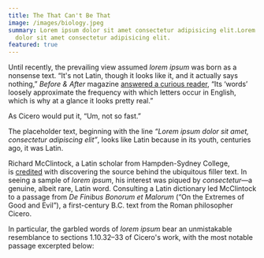 ```yaml
---
title: The That Can't Be That
image: /images/biology.jpeg
summary: Lorem ipsum dolor sit amet consectetur adipisicing elit.Lorem ipsum
  dolor sit amet consectetur adipisicing elit.
featured: true
---
```

Until recently, the prevailing view assumed *lorem ipsum* was born as a nonsense text. “It's not Latin, though it looks like it, and it actually says nothing,” *Before & After* magazine [answered a curious reader](https://www.straightdope.com/columns/read/2290/what-does-the-filler-text-lorem-ipsum-mean/ "Straight Dope – What Does the Filler Text Lorem Ipsum Mean?"), “Its ‘words’ loosely approximate the frequency with which letters occur in English, which is why at a glance it looks pretty real.”

As Cicero would put it, “Um, not so fast.”

The placeholder text, beginning with the line *“Lorem ipsum dolor sit amet, consectetur adipiscing elit”*, looks like Latin because in its youth, centuries ago, it was Latin.

Richard McClintock, a Latin scholar from Hampden-Sydney College, is [credited](https://en.wikipedia.org/wiki/Lorem_ipsum "Wikipedia – Lorem Ipsum") with discovering the source behind the ubiquitous filler text. In seeing a sample of *lorem ipsum*, his interest was piqued by *consectetur*—a genuine, albeit rare, Latin word. Consulting a Latin dictionary led McClintock to a passage from *De Finibus Bonorum et Malorum* (“On the Extremes of Good and Evil”), a first-century B.C. text from the Roman philosopher Cicero.

In particular, the garbled words of *lorem ipsum* bear an unmistakable resemblance to sections 1.10.32–33 of Cicero's work, with the most notable passage excerpted below: